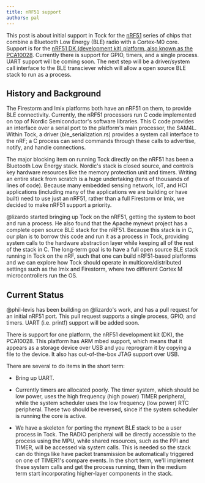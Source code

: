 ```yaml
---
title: nRF51 support
authors: pal
---
```


This post is about initial support in Tock for the
[nRF51](https://www.nordicsemi.com/eng/Products/nRF51-Series-SoC) series of
chips that combine a Bluetooth Low Energy (BLE) radio with a Cortex-M0 core.
Support is for the [nRF51 DK (development kit) platform, also known as the
PCA10028](https://www.nordicsemi.com/eng/Products/nRF51-DK).  Currently there
is support for GPIO, timers, and a single process. UART support will be coming
soon. The next step will be a driver/system call interface to the BLE
transciever which will allow a open source BLE stack to run as a process.

## History and Background

The Firestorm and Imix platforms both have an nRF51 on them, to provide BLE
connectivity. Currently, the nRF51 processors run C code implemented on top of
Nordic Semiconductor's software libraries.  This C code provides an interface
over a serial port to the platform's main processor, the SAM4L. Within Tock, a
driver (ble_serialization.rs) provides a system call interface to the nRF; a C
process can send commands through these calls to advertise, notify, and handle
connections.

The major blocking item on running Tock directly on the nRF51 has been a
Bluetooth Low Energy stack. Nordic's stack is closed source, and controls key
hardware resources like the memory protection unit and timers. Writing an
entire stack from scratch is a huge undertaking (tens of thousands of lines of
code).  Because many embedded sensing network, IoT, and HCI applications
(including many of the applications we are building or have built) need to use
just an nRF51, rather than a full Firestorm or Imix, we decided to make nRF51
support a priority.

@lizardo started bringing up Tock on the nRF51, getting the system to boot and
run a process. He also found that the Apache mynewt project has a complete open
source BLE stack for the nRF51. Because this stack is in C, our plan is to
borrow this code and run it as a process in Tock, providing system calls to the
hardware abstraction layer while keeping all of the rest of the stack in C. The
long-term goal is to have a full open source BLE stack running in Tock on the
nRF, such that one can build nRF51-based platforms and we can explore how Tock
should operate in multicore/distributed settings such as the Imix and
Firestorm, where two different Cortex M microcontrollers run the OS.


## Current Status

@phil-levis has been building on @lizardo's work, and has a pull request for an
initial nRF51 port. This pull request supports a single process, GPIO, and
timers. UART (i.e. printf) support will be added soon.

There is support for one platform, the nRF51 development kit (DK), the
PCA10028. This platform has ARM mbed support, which means that it appears as a
storage device over USB and you reprogram it by copying a file to the device.
It also has out-of-the-box JTAG support over USB.  

There are several to do items in the short term:

  * Bring up UART.

  * Currently timers are allocated poorly. The timer system, which should be
    low power, uses the high frequency (high power) TIMER peripheral, while the
    system scheduler uses the low frequency (low power) RTC peripheral. These
    two should be reversed, since if the system scheduler is running the core
    is active.

  * We have a skeleton for porting the mynewt BLE stack to be a user process in
    Tock. The RADIO peripheral will be directly accessible to the process using
    the MPU, while shared resources, such as the PPI and TIMER, will be
    accessed via system calls. This is needed so the stack can do things like
    have packet transmission be automatically triggered on one of TIMER1's
    compare events. In the short term, we'll implement these system calls and
    get the process running, then in the medium term start incorporating
    higher-layer components in the stack.


